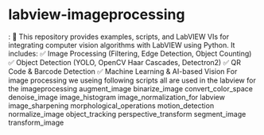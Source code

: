 # labview-imageprocessing
: 🚀 This repository provides examples, scripts, and LabVIEW VIs for integrating computer vision algorithms with LabVIEW using Python. It includes: ✅ Image Processing (Filtering, Edge Detection, Object Counting) ✅ Object Detection (YOLO, OpenCV Haar Cascades, Detectron2) ✅ QR Code &amp; Barcode Detection ✅ Machine Learning &amp; AI-based Vision 
For image processing we useing following scripts all are used in the labview for the imageprocessing 
augment_image
binarize_image
convert_color_space
denoise_image
image_histogram
image_normalization_for labview
image_sharpening
morphological_operations
motion_detection
normalize_image
object_tracking
perspective_transform
segment_image
transform_image
